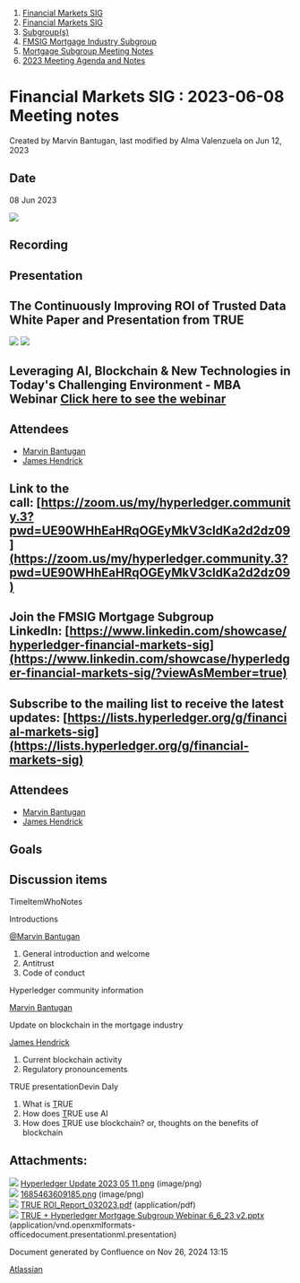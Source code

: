 1. [Financial Markets SIG](index.html)
2. [Financial Markets SIG](Financial-Markets-SIG_20545549.html)
3. [Subgroup(s)](20559462.html)
4. [FMSIG Mortgage Industry Subgroup](FMSIG-Mortgage-Industry-Subgroup_20546787.html)
5. [Mortgage Subgroup Meeting Notes](Mortgage-Subgroup-Meeting-Notes_20559602.html)
6. [2023 Meeting Agenda and Notes](2023-Meeting-Agenda-and-Notes_28147910.html)

# Financial Markets SIG : 2023-06-08 Meeting notes

Created by Marvin Bantugan, last modified by Alma Valenzuela on Jun 12, 2023

## Date

08 Jun 2023

![](attachments/20547659/20560321.png?height=250)

## Recording

## Presentation

## The Continuously Improving ROI of Trusted Data White Paper and Presentation from TRUE

[![](attachments/thumbnails/20547659/20560340)](attachments/20547659/20560340.pdf) [![](attachments/thumbnails/20547659/20560341)](attachments/20547659/20560341.pptx)

## Leveraging AI, Blockchain &amp; New Technologies in Today's Challenging Environment - MBA Webinar [Click here to see the webinar](https://mba-org.zoom.us/rec/play/UQP4k3dC0ioZYPAf4NHZ7-w5BzbBjjEOJYLJrIDCfNURloxUHVJQ1VGTfAweELGh2Q8k2vR0VaFg0PpM.NjB1XNecBe3R0p2a?canPlayFromShare=true&from=share_recording_detail&startTime=1684346452000&componentName=rec-play&originRequestUrl=https%3A%2F%2Fmba-org.zoom.us%2Frec%2Fshare%2FTFqFOLMfdTYZx7NTWtznmYbOLLDvcOsSMAG8ANsHru31acvFXnibhTkicOodenKY.poRSEnWzOLL6H5je%3FstartTime%3D1684346452000)

## Attendees

- [Marvin Bantugan](https://lf-hyperledger.atlassian.net/wiki/people/712020:1b75350c-2d79-4480-b0ea-774e0ab06540?ref=confluence)
- [James Hendrick](https://lf-hyperledger.atlassian.net/wiki/people/712020:51dc6fef-8c89-4b07-8897-1fad3347eea4?ref=confluence)

## Link to the call: [https://zoom.us/my/hyperledger.community.3?pwd=UE90WHhEaHRqOGEyMkV3cldKa2d2dz09](https://zoom.us/my/hyperledger.community.3?pwd=UE90WHhEaHRqOGEyMkV3cldKa2d2dz09)

## Join the FMSIG Mortgage Subgroup LinkedIn: [https://www.linkedin.com/showcase/hyperledger-financial-markets-sig](https://www.linkedin.com/showcase/hyperledger-financial-markets-sig/?viewAsMember=true)

## Subscribe to the mailing list to receive the latest updates: [https://lists.hyperledger.org/g/financial-markets-sig](https://lists.hyperledger.org/g/financial-markets-sig)

## Attendees

- [Marvin Bantugan](https://lf-hyperledger.atlassian.net/wiki/people/712020:1b75350c-2d79-4480-b0ea-774e0ab06540?ref=confluence)
- [James Hendrick](https://lf-hyperledger.atlassian.net/wiki/people/712020:51dc6fef-8c89-4b07-8897-1fad3347eea4?ref=confluence)

## Goals

## Discussion items

TimeItemWhoNotes

Introductions

[@Marvin Bantugan](https://www.linkedin.com/in/marvin-bantugan-a41a763/)

1. General introduction and welcome
2. Antitrust
3. Code of conduct

Hyperledger community information

[Marvin Bantugan](https://lf-hyperledger.atlassian.net/wiki/people/712020:1b75350c-2d79-4480-b0ea-774e0ab06540?ref=confluence)

Update on blockchain in the mortgage industry

[James Hendrick](https://lf-hyperledger.atlassian.net/wiki/people/712020:51dc6fef-8c89-4b07-8897-1fad3347eea4?ref=confluence)

1. Current blockchain activity
2. Regulatory pronouncements

TRUE presentationDevin Daly

1. What is [T](http://True.ai)RUE
2. How does [T](http://True.ai)RUE use AI
3. How does [T](http://True.ai)RUE use blockchain? or, thoughts on the benefits of blockchain

## Attachments:

![](images/icons/bullet_blue.gif) [Hyperledger Update 2023 05 11.png](attachments/20547659/20560320.png) (image/png)  
![](images/icons/bullet_blue.gif) [1685463609185.png](attachments/20547659/20560321.png) (image/png)  
![](images/icons/bullet_blue.gif) [TRUE ROI\_Report\_032023.pdf](attachments/20547659/20560340.pdf) (application/pdf)  
![](images/icons/bullet_blue.gif) [TRUE + Hyperledger Mortgage Subgroup Webinar 6\_6\_23 v2.pptx](attachments/20547659/20560341.pptx) (application/vnd.openxmlformats-officedocument.presentationml.presentation)

Document generated by Confluence on Nov 26, 2024 13:15

[Atlassian](http://www.atlassian.com/)
